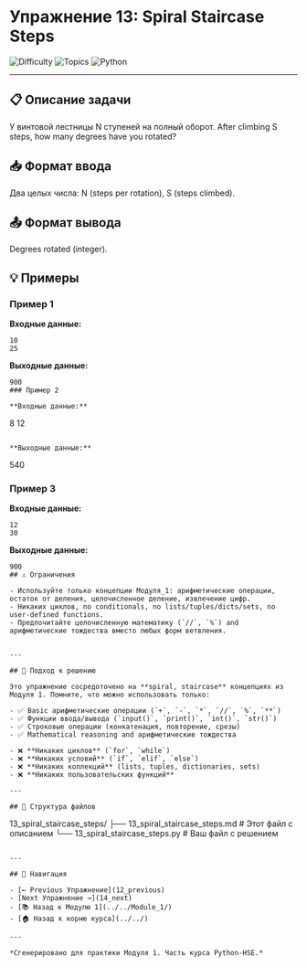 # Упражнение 13: Spiral Staircase Steps

![Difficulty](https://img.shields.io/badge/Difficulty-Module%201-green)
![Topics](https://img.shields.io/badge/Topics-spiral%2C%20staircase-blue)
![Python](https://img.shields.io/badge/Python-Module%201%20Concepts-yellow)

---

## 📋 Описание задачи

У винтовой лестницы N ступеней на полный оборот. After climbing S steps, how many degrees have you rotated?
## 📥 Формат ввода

Два целых числа: N (steps per rotation), S (steps climbed).
## 📤 Формат вывода

Degrees rotated (integer).
## 💡 Примеры

### Пример 1

**Входные данные:**
```
10
25
```

**Выходные данные:**
```
900
### Пример 2

**Входные данные:**
```
8
12
```

**Выходные данные:**
```
540
### Пример 3

**Входные данные:**
```
12
30
```

**Выходные данные:**
```
900
## ⚠️ Ограничения

- Используйте только концепции Модуля_1: арифметические операции, остаток от деления, целочисленное деление, извлечение цифр.
- Никаких циклов, no conditionals, no lists/tuples/dicts/sets, no user-defined functions.
- Предпочитайте целочисленную математику (`//`, `%`) and арифметические тождества вместо любых форм ветвления.


---

## 🎯 Подход к решению

Это упражнение сосредоточено на **spiral, staircase** концепциях из Модуля 1. Помните, что можно использовать только:

- ✅ Basic арифметические операции (`+`, `-`, `*`, `//`, `%`, `**`)
- ✅ Функции ввода/вывода (`input()`, `print()`, `int()`, `str()`)
- ✅ Строковые операции (конкатенация, повторение, срезы)
- ✅ Mathematical reasoning and арифметические тождества

- ❌ **Никаких циклов** (`for`, `while`)
- ❌ **Никаких условий** (`if`, `elif`, `else`)
- ❌ **Никаких коллекций** (lists, tuples, dictionaries, sets)
- ❌ **Никаких пользовательских функций**

---

## 📁 Структура файлов
```
13_spiral_staircase_steps/
├── 13_spiral_staircase_steps.md     # Этот файл с описанием
└── 13_spiral_staircase_steps.py     # Ваш файл с решением
```

---

## 🔗 Навигация

- [← Previous Упражнение](12_previous) 
- [Next Упражнение →](14_next)
- [📚 Назад к Модулю 1](../../Module_1/)
- [🏠 Назад к корню курса](../../)

---

*Сгенерировано для практики Модуля 1. Часть курса Python-HSE.*
